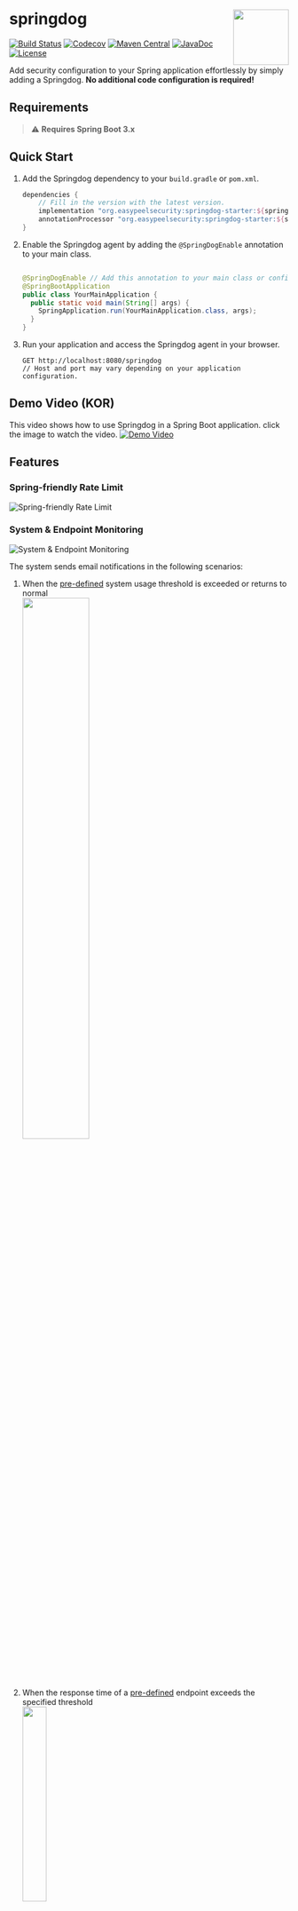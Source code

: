 # <img src="https://github.com/PENEKhun/springdog/assets/13290706/33c52782-f6b8-442a-9b6f-ae93b50376d4" align="right" width="100">springdog

[![Build Status](https://github.com/PENEKhun/springdog/actions/workflows/build-push-main.yml/badge.svg)](https://github.com/PENEKhun/springdog/actions/workflows/build-push-main.yml)
[![Codecov](https://codecov.io/gh/PENEKhun/springdog/graph/badge.svg?token=AQ1A6SAJTY)](https://codecov.io/gh/PENEKhun/springdog)
[![Maven Central](https://img.shields.io/maven-central/v/org.easypeelsecurity/springdog-starter.svg?label=Maven%20Central&color=)](https://mvnrepository.com/artifact/org.easypeelsecurity/springdog-starter)
[![JavaDoc](https://javadoc.io/badge2/org.easypeelsecurity/springdog-domain/javadoc.svg)](https://javadoc.io/doc/org.easypeelsecurity/)
[![License](https://img.shields.io/:license-apache-brightgreen.svg)](http://www.apache.org/licenses/LICENSE-2.0.html)

Add security configuration to your Spring application effortlessly by simply adding a Springdog.
**No additional code configuration is required!**

## Requirements

> ⚠️ **Requires Spring Boot 3.x**

## Quick Start

1. Add the Springdog dependency to your `build.gradle` or `pom.xml`.

    ```groovy
    dependencies {
        // Fill in the version with the latest version.
        implementation "org.easypeelsecurity:springdog-starter:${springdogVersion}"
        annotationProcessor "org.easypeelsecurity:springdog-starter:${springdogVersion}"
    }
    ```

2. Enable the Springdog agent by adding the `@SpringDogEnable` annotation to your main class.

    ```java
    
    @SpringDogEnable // Add this annotation to your main class or configuration class.
    @SpringBootApplication
    public class YourMainApplication {
      public static void main(String[] args) {
        SpringApplication.run(YourMainApplication.class, args);
      }
    }
    ```

3. Run your application and access the Springdog agent in your browser.

   ```http request
   GET http://localhost:8080/springdog
   // Host and port may vary depending on your application configuration.
   ```

## Demo Video (KOR)

This video shows how to use Springdog in a Spring Boot application. click the image to watch the video.
[![Demo Video](http://img.youtube.com/vi/p0M_Ad0u8M8/0.jpg)](https://youtu.be/p0M_Ad0u8M8)

## Features

### Spring-friendly Rate Limit

![Spring-friendly Rate Limit](https://github.com/user-attachments/assets/7c8d0a11-7ce4-4b28-9369-11a3b0551145)

### System & Endpoint Monitoring

![System & Endpoint Monitoring](https://github.com/user-attachments/assets/74f8dacd-0bec-496f-8f79-14c79bab460e)

The system sends email notifications in the following scenarios:

1. When the [pre-defined](#springdogsystem-watch) system usage threshold is exceeded or returns to normal  
   <img src="https://github.com/user-attachments/assets/e9d575d3-bda9-4ade-b1e5-5a09eee0bded" width="50%">  

2. When the response time of a [pre-defined](#springdogslow-response) endpoint exceeds the specified threshold  
   <img src="https://github.com/user-attachments/assets/58f59637-9693-4ebf-9e01-b1768b0b2ba8" width="30%">  

These notification features allow system administrators to quickly identify and respond to potential issues.


## Options

For minor configurations, you can use the following options in your application properties. For more
detailed or advanced configurations that are not available here, you can access the Springdog agent
directly.

> ⚠️ Note: To receive notifications for [system-watch](#springdogsystem-watch) and [slow-response](#springdogslow-response) features, the gmail
> notification option must be enabled.

```yaml
springdog:
   agent:
      basePath: springdog
      username: admin
      password: admin
      externalAccess: false
   notification:
      gmail:
         enabled: false
         recipient:
         username:
         password:
   system-watch:
      enabled: false
      cpuThreshold: 80 # percentage
      memoryThreshold: 80 # percentage
      diskThreshold: 80 # percentage
   slow-response:
      enabled: false
      threshold: 1000 # ms
```

### springdog.agent

> The Springdog agent configuration.

| Name           | Required | Description                                                                                                                                                                                                                           | Default   | Value Sets        |
|----------------|----------|---------------------------------------------------------------------------------------------------------------------------------------------------------------------------------------------------------------------------------------|-----------|-------------------|
| basePath       | x        | The base path for the agent. Used to access the springdog agent from a deployed server, such as `{{host}}/springdog`. The basePath used with this option should never be used as the controller mapping address for your application. | springdog |
| username       | x        | The username for the Springdog agent. Empty fields are not allowed.                                                                                                                                                                   | admin     |
| password       | x        | The password for the Springdog agent. Empty fields are not allowed.                                                                                                                                                                   | admin     |
| externalAccess | x        | Whether to allow external access to the Springdog agent. If `false`, access from external IPs is not allowed.                                                                                                                         | false     | `true` or `false` |

### springdog.notification.gmail

> [system-watch](#springdogsystem-watch), [slow-response](#springdogslow-response) notifications are
> sent via Gmail.

| Name      | Required   | Description                                                                                                                       | Default | Value Sets                    |
|-----------|------------|-----------------------------------------------------------------------------------------------------------------------------------|---------|-------------------------------|
| enabled   | x          | Whether to enable Gmail notifications.                                                                                            | false   | `true` or `false`             |
| recipient | △(enabled) | The recipient's email address.                                                                                                    |         | Must be a valid email address |
| username  | △(enabled) | The Gmail username.                                                                                                               |         |
| password  | △(enabled) | The Gmail App password. details in [here](https://support.google.com/mail/thread/205453566/how-to-generate-an-app-password?hl=en) |         |

### springdog.system-watch

> Monitor the system's CPU, memory, and disk usage.
> If the usage exceeds the threshold, a notification will be sent.
>
> ⚠️ Threshold `0` means that is disabled.

| Name            | Required   | Description                                                                                      | Default | Value Sets         |
|-----------------|------------|--------------------------------------------------------------------------------------------------|---------|--------------------|
| enabled         | x          | Whether to enable system watch.                                                                  | false   | `true` or `false`  |
| cpuThreshold    | △(enabled) | The CPU usage threshold. If the CPU usage exceeds this value, a notification will be sent.       | 0.0     | `0.0 < x <= 100.0` |
| memoryThreshold | △(enabled) | The memory usage threshold. If the memory usage exceeds this value, a notification will be sent. | 0.0     | `0.0 < x <= 100.0` |
| diskThreshold   | △(enabled) | The disk usage threshold. If the disk usage exceeds this value, a notification will be sent.     | 0.0     | `0.0 < x <= 100.0` |

### springdog.slow-response

> For all endpoints, send a notification if the response time is slower than a specified number of
*milliseconds*.

| Name        | Required   | Description                                                                                        | Default | Value Sets        |
|-------------|------------|----------------------------------------------------------------------------------------------------|---------|-------------------|
| enabled     | x          | Whether to enable slow response.                                                                   | false   | `true` or `false` |
| thresholdMs | △(enabled) | The slow response threshold. If the response time exceeds this value, a notification will be sent. | 0       | `0 < x` (ms)      |

## Contributing

Contributions are welcome! Please feel free to submit a Pull Request.
More information can be found in the [CONTRIBUTING.md] file.

[CONTRIBUTING.md]: CONTRIBUTING.md

## License

This project is licensed under the terms of the [Apache 2.0] license.

[apache 2.0]: LICENSE.txt

